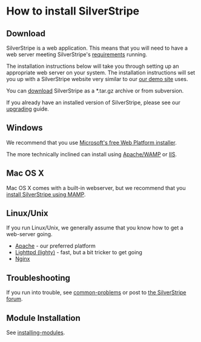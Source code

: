 # How to install SilverStripe

## Download

SilverStripe is a web application.  This means that you will need to have a web server meeting SilverStripe's 
[requirements](server-requirements) running.

The installation instructions below will take you through setting up an appropriate web server on your system.  The
installation instructions will set you up with a SilverStripe website very similar to our [our demo
site](http://demo.silverstripe.com/) uses. 

You can [download](http://silverstripe.org/download) SilverStripe as a *.tar.gz archive or from subversion.

If you already have an installed version of SilverStripe, please see our [upgrading](upgrading) guide.

## Windows

We recommend that you use [Microsoft's free Web Platform installer](installation-on-windows-pi). 

The more technically inclined can install using 
[Apache/WAMP](installation-on-windows-wamp) or [IIS](installation-on-windows-manual-iis).

## Mac OS X

Mac OS X comes with a built-in webserver, but we recommend that you [install SilverStripe using MAMP](installation-on-mac-osx).

## Linux/Unix

If you run Linux/Unix, we generally assume that you know how to get a web-server going.

*  [Apache](installation-on-webserver) - our preferred platform
*  [Lighttpd (lighty)](installation-on-lighttpd) - fast, but a bit tricker to get going
*  [Nginx](installation-on-nginx)

## Troubleshooting

If you run into trouble, see [common-problems](common-problems) or post to [the SilverStripe
forum](http://silverstripe.com/silverstripe-forum/).

## Module Installation

See [installing-modules](installing-modules).
